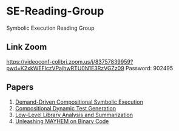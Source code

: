 # SE-Reading-Group
Symbolic Execution Reading Group

## Link Zoom
https://videoconf-colibri.zoom.us/j/83757839959?pwd=K2xkWEFlczVPajhwRTU0N1E3RzVGZz09
    Password: 902495


## Papers
1. [Demand-Driven Compositional Symbolic Execution](https://link.springer.com/chapter/10.1007/978-3-540-78800-3_28)
2. [Compositional Dynamic Test Generation](https://dl.acm.org/doi/pdf/10.1145/1190216.1190226)
3. [Low-Level Library Analysis and Summarization](https://link.springer.com/chapter/10.1007/978-3-540-73368-3_10)
4. [Unleashing MAYHEM on Binary Code](https://users.ece.cmu.edu/~aavgerin/papers/mayhem-oakland-12.pdf)
